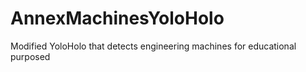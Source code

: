 # AnnexMachinesYoloHolo
Modified YoloHolo that detects engineering machines for educational purposed
